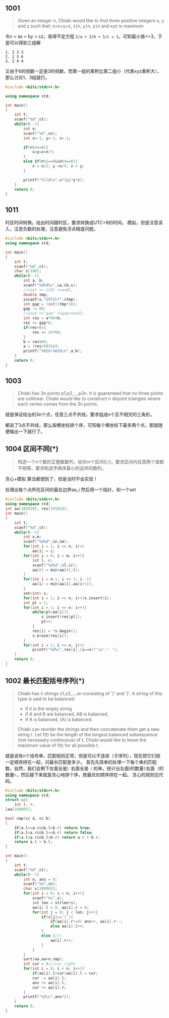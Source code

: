 ## 1001 
> Given an integer n, Chiaki would like to find three positive integers x, y and z such that: n=x+y+z, x∣n, y∣n, z∣n and xyz is maximum

令n = ax = by = cz，易得不定方程 `1/a + 1/b + 1/c = 1`，可知最小值<=3，于是可以得到三组解

``` stylus
1. 3 3 3
2. 2 3 6
3. 2 4 4
```
又由于6的倍数一定是3的倍数，而第一组的乘积比第二组小（代表xyz乘积大），那么讨论1、3组就行。

``` cpp
#include <bits/stdc++.h>

using namespace std;

int main()
{
    int t;
    scanf("%d",&t);
    while(t--){
        int n;
        scanf("%d",&n);
        int x=-1, y=-1, z=-1;

        if(n%3==0){
            x=y=z=n/3;
        }
        else if(n%2==0&&n%4==0){
            x = n/2; y =n/4, z = y;
        }

        printf("%lld\n",x*1LL*y*z);
    }
    return 0;
}
```

## 1011

时区时间转换。给出时间跟时区，要求转换成UTC+8的时间。
模拟，但是注意读入，注意负数的处理，注意避免浮点精度问题。

``` cpp
#include <bits/stdc++.h>
using namespace std;

int main()
{
    int t;
    scanf("%d",&t);
    char s[100];
    while(t--){
        int a, b;
        scanf("%d%d%s",&a,&b,s);
        //cout << s[0] <<endl;
        double tmp;
        sscanf(s,"UTC%lf",&tmp);
        int gap = (int)(tmp*10);
        gap -= 80;
        //cout <<"gap" <<gap<<endl;
        int res = a*60+b;
        res += gap*6;
        if(res<0){
            res += 24*60;
        }
        b = res%60;
        a = (res/60)%24;
        printf("%02d:%02d\n",a,b);
    }
    return 0;
}
```

## 1003

> Chiaki has 3n points p1,p2,…,p3n. It is guaranteed that no three points are collinear.
Chiaki would like to construct n disjoint triangles where each vertex comes from the 3n points.

就是保证给出的3n个点，任意三点不共线，要求组成n个互不相交的三角形。

都说了3点不共线，那么按横坐标排个序，可知每个横坐标下最多两个点，那就随便输出一下就行了。


## 1004 区间不同(*)

> 构造一个n个数的正整数数列，给你m个区间[l,r]，要求区间内任意两个值都不相等。要求构造字典序最小的这样的数列。

贪心+模拟
算法都想到了，但是当时不会实现！

处理出每个点所在区间的最左边界aa_i
然后用一个指针，和一个set

``` cpp
#include <bits/stdc++.h>
using namespace std;
int aa[101010], res[101010];
int main()
{
    int t;
    scanf("%d",&t);
    while(t--){
        int n,m;
        scanf("%d%d",&n,&m);
        for(int i = 1; i <= n; i++)
            aa[i] = i;
        for(int i = 0; i < m; i++){
            int l, r;
            scanf("%d%d",&l,&r);
            aa[r] = min(aa[r],l);
        }
        for(int i = n-1; i >= 1; i--){
            aa[i] = min(aa[i],aa[i+1]);
        }
        set<int> s;
        for(int i = 1; i <= n; i++)s.insert(i);
        int pl = 1;
        for(int i = 1; i <= n; i++){
            while(pl<aa[i]){
                s.insert(res[pl]);
                pl++;
            }
            res[i] = *s.begin();
            s.erase(res[i]);
        }
        for(int i = 1; i <= n; i++)
            printf("%d%c",res[i],(i==n)?'\n':' ');
    }
    return 0;
}

```
## 1002 最长匹配括号序列(*)

>  Chiaki has n strings s1,s2,…,sn consisting of '(' and ')'. A string
> of this type is said to be balanced:
> + if it is the empty string
> + if A and B are balanced, AB is balanced,
> + if A is balanced, (A) is balanced.
> 
> Chiaki can reorder the strings and then concatenate them get a new
> string t. Let f(t) be the length of the longest balanced subsequence
> (not necessary continuous) of t. Chiaki would like to know the maximum
> value of f(t) for all possible t.

就是说有n个括号串，匹配规则正常，但是可以不连续（子序列），现在把它们按一定顺序拼在一起，问最长匹配是多少。
首先先简单的处理一下每个串的匹配数，自然，我们会剩下左面全是`）`右面全是`（` 的串，统计出左面)的数量`l`右面（的数量`r`，然后接下来就是贪心地排个序，按最优的顺序拼在一起。
贪心的规则见代码。

``` cpp
#include <bits/stdc++.h>
using namespace std;
struct cc{
    int l, r;
}aa[100005];

bool cmp(cc a, cc b)
{
    if(a.l<=a.r&&b.l>b.r) return true;
    if(a.l>a.r&&b.l<=b.r) return false;
    if(a.l>a.r&&b.l>b.r) return a.r > b.r;
    return a.l < b.l;
}

int main()
{
    int t;
    scanf("%d",&t);
    while(t--){
        int n, ans = 0;
        scanf("%d",&n);
        char s[100005];
        for(int i = 0; i < n; i++){
            scanf("%s",s);
            int len = strlen(s);
            aa[i].l = 0, aa[i].r = 0;
            for(int j = 0; j < len; j++){
                if(s[j]==')'){
                    if(aa[i].r!=0) ans++, aa[i].r--;
                    else aa[i].l++;
                }
                else {//(
                    aa[i].r++;
                }
            }
        }
        sort(aa,aa+n,cmp);
        int cur = 0;//cur_right
        for(int i = 0; i < n; i++){
            if(aa[i].l>cur)aa[i].l = cur;
            cur -= aa[i].l;
            ans += aa[i].l;
            cur += aa[i].r;
        }
        printf("%d\n",ans*2);
    }
    return 0;
}

```


